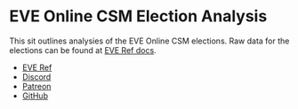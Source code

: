 # EVE Online CSM Election Analysis

This sit outlines analysies of the EVE Online CSM elections.
Raw data for the elections can be found at [EVE Ref docs](https://docs.everef.net/datasets/csm.html).

* [EVE Ref](https://everef.net/)
* [Discord](https://everef.net/discord)
* [Patreon](https://www.patreon.com/everef)
* [GitHub](https://github.com/autonomouslogic/eve-csm-analysis/)
